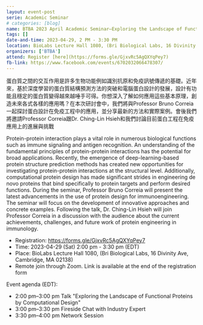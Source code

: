 ```yaml
---
layout: event-post
serie: Academic Seminar
# categories: [blog]
name: BTBA 2023 April Academic Seminar—Exploring the Landscape of Functional Proteins by Computational Design
tags: []
date-and-time: 2023-04-29, 2 PM - 3:30 PM
location: BioLabs Lecture Hall 1080, (Bri Biological Labs, 16 Divinity Ave, Cambridge, MA 02138)
organizers: ['BTBA']
attend: Register [here](https://forms.gle/GjxvRc5AgQXYqPey7)
fb-link: https://www.facebook.com/events/6702032066478307/
---
```


蛋白質之間的交互作用是許多生物功能例如識別抗原和免疫訊號傳遞的基礎。近年來，基於深度學習的蛋白質結構預測方法的突破和電腦蛋白設計的發展，設計有功能且穩定的蛋白質變得越來越唾手可得。你想深入了解如何應用這些基本原理，創造未來各式各樣的應用嗎？在本次研討會中，我們將與Professor Bruno Correia一起探討蛋白設計在免疫工程中的應用，並分享最新的方法和實際案例。會後我們將邀請Professor Correia跟Dr. Ching-Lin Hsieh和我們討論目前蛋白工程在免疫應用上的進展與挑戰

Protein-protein interaction plays a vital role in numerous biological functions such as immune signaling and antigen recognition. An understanding of the fundamental principles of protein-protein interactions has the potential for broad applications. Recently, the emergence of deep-learning-based protein structure prediction methods has created new opportunities for investigating protein-protein interactions at the structural level. Additionally, computational protein design has made significant strides in engineering de novo proteins that bind specifically to protein targets and perform desired functions. During the seminar, Professor Bruno Correia will present the latest advancements in the use of protein design for immunoengineering. The seminar will focus on the development of innovative approaches and concrete examples. Following the talk, Dr. Ching-Lin Hsieh will join Professor Correia in a discussion with the audience about the current achievements, challenges, and future work of protein engineering in immunology.

- Registration: <https://forms.gle/GjxvRc5AgQXYqPey7>
- Time: 2023-04-29 (Sat) 2:00 pm - 3:30 pm (EDT)
- Place: BioLabs Lecture Hall 1080, (Bri Biological Labs, 16 Divinity Ave, Cambridge, MA 02138)
- Remote join through Zoom. Link is available at the end of the registration form

Event agenda (EDT):
- 2:00 pm–3:00 pm Talk "Exploring the Landscape of Functional Proteins by Computational Design"
- 3:00 pm–3:30 pm Fireside Chat with Industry Expert
- 3:30 pm–4:00 pm Network Session
